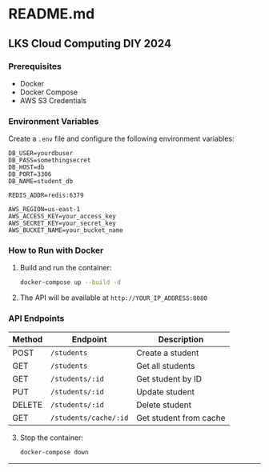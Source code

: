 # README.md

## LKS Cloud Computing DIY 2024

### Prerequisites
- Docker
- Docker Compose
- AWS S3 Credentials

### Environment Variables
Create a `.env` file and configure the following environment variables:
```env
DB_USER=yourdbuser
DB_PASS=somethingsecret
DB_HOST=db
DB_PORT=3306
DB_NAME=student_db

REDIS_ADDR=redis:6379

AWS_REGION=us-east-1
AWS_ACCESS_KEY=your_access_key
AWS_SECRET_KEY=your_secret_key
AWS_BUCKET_NAME=your_bucket_name
```

### How to Run with Docker
1. Build and run the container:
   ```sh
   docker-compose up --build -d
   ```
2. The API will be available at `http://YOUR_IP_ADDRESS:8080`

### API Endpoints
| Method | Endpoint               | Description              |
|--------|------------------------|--------------------------|
| POST   | `/students`            | Create a student        |
| GET    | `/students`            | Get all students        |
| GET    | `/students/:id`        | Get student by ID       |
| PUT    | `/students/:id`        | Update student          |
| DELETE | `/students/:id`        | Delete student          |
| GET    | `/students/cache/:id`  | Get student from cache  |

3. Stop the container:
   ```sh
   docker-compose down
   ```
---